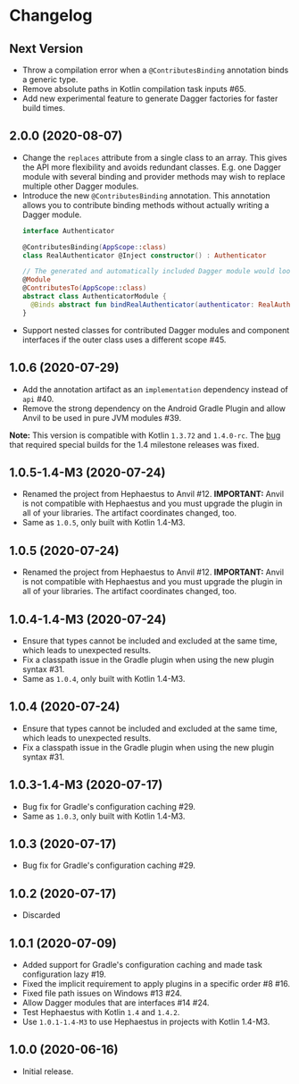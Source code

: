 # Changelog

## Next Version

* Throw a compilation error when a `@ContributesBinding` annotation binds a generic type.
* Remove absolute paths in Kotlin compilation task inputs #65.
* Add new experimental feature to generate Dagger factories for faster build times.

## 2.0.0 (2020-08-07)

* Change the `replaces` attribute from a single class to an array. This gives the API more flexibility and avoids redundant classes. E.g. one Dagger module with several binding and provider methods may wish to replace multiple other Dagger modules.
* Introduce the new `@ContributesBinding` annotation. This annotation allows you to contribute binding methods without actually writing a Dagger module.
    ```kotlin
    interface Authenticator
    
    @ContributesBinding(AppScope::class)
    class RealAuthenticator @Inject constructor() : Authenticator
    
    // The generated and automatically included Dagger module would look similar like this:
    @Module
    @ContributesTo(AppScope::class)
    abstract class AuthenticatorModule {
      @Binds abstract fun bindRealAuthenticator(authenticator: RealAuthenticator): Authenticator
    }
    ```
* Support nested classes for contributed Dagger modules and component interfaces if the outer class uses a different scope #45.

## 1.0.6 (2020-07-29)

* Add the annotation artifact as an `implementation` dependency instead of `api` #40.
* Remove the strong dependency on the Android Gradle Plugin and allow Anvil to be used in pure JVM modules #39.

**Note:** This version is compatible with Kotlin `1.3.72` and `1.4.0-rc`. The [bug](https://youtrack.jetbrains.com/issue/KT-40214) that required special builds for the 1.4 milestone releases was fixed.

## 1.0.5-1.4-M3 (2020-07-24)

* Renamed the project from Hephaestus to Anvil #12. **IMPORTANT:** Anvil is not compatible with Hephaestus and you must upgrade the plugin in all of your libraries. The artifact coordinates changed, too.
* Same as `1.0.5`, only built with Kotlin 1.4-M3.

## 1.0.5 (2020-07-24)

* Renamed the project from Hephaestus to Anvil #12. **IMPORTANT:** Anvil is not compatible with Hephaestus and you must upgrade the plugin in all of your libraries. The artifact coordinates changed, too.

## 1.0.4-1.4-M3 (2020-07-24)

* Ensure that types cannot be included and excluded at the same time, which leads to unexpected results.
* Fix a classpath issue in the Gradle plugin when using the new plugin syntax #31.
* Same as `1.0.4`, only built with Kotlin 1.4-M3.

## 1.0.4 (2020-07-24)

* Ensure that types cannot be included and excluded at the same time, which leads to unexpected results.
* Fix a classpath issue in the Gradle plugin when using the new plugin syntax #31.

## 1.0.3-1.4-M3 (2020-07-17)

* Bug fix for Gradle's configuration caching #29.
* Same as `1.0.3`, only built with Kotlin 1.4-M3.

## 1.0.3 (2020-07-17)

* Bug fix for Gradle's configuration caching #29.

## 1.0.2 (2020-07-17)

* Discarded

## 1.0.1 (2020-07-09)

* Added support for Gradle's configuration caching and made task configuration lazy #19.
* Fixed the implicit requirement to apply plugins in a specific order #8 #16.
* Fixed file path issues on Windows #13 #24.
* Allow Dagger modules that are interfaces #14 #24.
* Test Hephaestus with Kotlin `1.4` and `1.4.2`.
* Use `1.0.1-1.4-M3` to use Hephaestus in projects with Kotlin 1.4-M3.

## 1.0.0 (2020-06-16)

* Initial release.